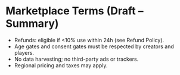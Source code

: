 # Marketplace Terms (Draft – Summary)

- Refunds: eligible if <10% use within 24h (see Refund Policy).
- Age gates and consent gates must be respected by creators and players.
- No data harvesting; no third-party ads or trackers.
- Regional pricing and taxes may apply.
